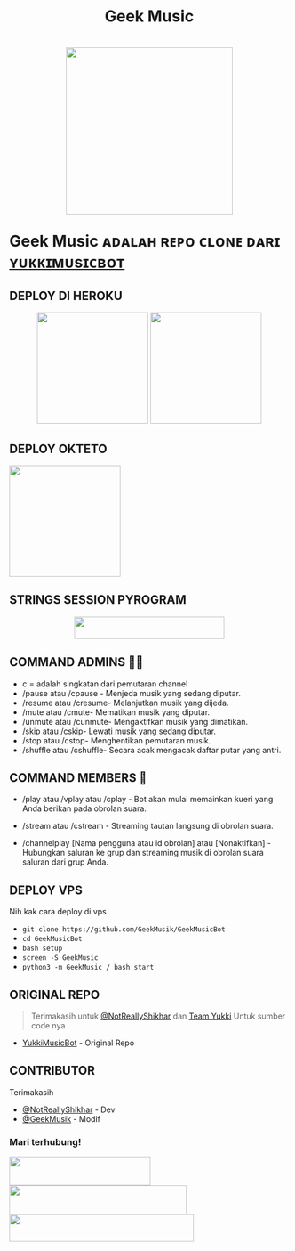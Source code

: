 <h1><p align="center"><a>Geek Music</a><p/><h1/>
<p align="center"><a href="https://github.com/GeekMusik/GeekMusicBot"><img src="https://telegra.ph/file/954a98bf3ce6866fb428f.png"width="300"heigh="100" /></a></p>



Geek Music  ᴀᴅᴀʟᴀʜ  ʀᴇᴘᴏ  ᴄʟᴏɴᴇ  ᴅᴀʀɪ  [ʏᴜᴋᴋɪᴍᴜsɪᴄʙᴏᴛ](https://github.com/TeamYukki/YukkiMusicBot)

## DEPLOY DI HEROKU

<p align="center"><a href="https://geekmusic.mhpay.repl.co/deploy"><img src="https://img.shields.io/badge/Deploy%20To%20Heroku-blueviolet?style=for-the-badge&logo=heroku" width="200""/></a>
<a href="https://dashboard.heroku.com/new?template=https://github.com/GeekMusik/GeekMusicBot"><img src="https://img.shields.io/badge/Deploy%20To%20Heroku-blueviolet?style=for-the-badge&logo=heroku" width="200""/></a></p>


## DEPLOY OKTETO

<a href="https://cloud.okteto.com/deploy?repository=https://github.com/GeekMusik/GeekMusicBot"><img src="https://img.shields.io/badge/Deploy%20To%20Okteto-informational?style=for-the-badge&logo=Okteto" width="200"/></a>

## STRINGS SESSION PYROGRAM

<p align="center"><a href="https://replit.com/@mhpay/strings-session#main.py"><img src="https://img.shields.io/badge/REPLIT-STRINGS-yellow?style=plastic&logo=replit&logoColor=yellow"width="270" height="40" /></a></p>

## COMMAND ADMINS 🧑‍✈️

- c = adalah singkatan dari pemutaran channel
- /pause atau /cpause - Menjeda musik yang sedang diputar.
- /resume atau /cresume- Melanjutkan musik yang dijeda.
- /mute atau /cmute- Mematikan musik yang diputar.
- /unmute atau /cunmute- Mengaktifkan musik yang dimatikan.
- /skip atau /cskip- Lewati musik yang sedang diputar.
- /stop atau /cstop- Menghentikan pemutaran musik.
- /shuffle atau /cshuffle- Secara acak mengacak daftar putar yang antri.

## COMMAND MEMBERS 👥
- /play atau /vplay atau /cplay - Bot akan mulai memainkan kueri yang Anda berikan pada obrolan suara.

- /stream atau /cstream - Streaming tautan langsung di obrolan suara.

- /channelplay [Nama pengguna atau id obrolan] atau [Nonaktifkan] - Hubungkan saluran ke grup dan streaming musik di obrolan suara saluran dari grup Anda.
## DEPLOY VPS
Nih kak cara deploy di vps
- `git clone https://github.com/GeekMusik/GeekMusicBot`
- `cd GeekMusicBot`
- `bash setup`
- `screen -S GeekMusic`
- `python3 -m GeekMusic / bash start`

## ORIGINAL REPO
> Terimakasih untuk [@NotReallyShikhar](https://github.com/NotReallyShikhar) dan [Team Yukki](https://github.com/TeamYukki) Untuk sumber code nya

- [YukkiMusicBot](https://github.com/TeamYukki/YukkiMusicBot) - Original Repo

## CONTRIBUTOR
Terimakasih
- [@NotReallyShikhar](https://github.com/NotReallyShikhar) - Dev
- [@GeekMusik](https://github.com/GeekMusik) - Modif

### Mari terhubung!
<p>
    <a href="https://t.me/mr_theherd" target="blank"><img src="https://img.shields.io/badge/@Cobra-30302f?style=flat&logo=telegram"width="254" height="52"/></a>
    <a href="https://t.me/GeekMusik" target="blank"><img src="https://img.shields.io/badge/Geek Music GROUP-black?style=flat&logo=telegram"width="319" height="52"/></a>
    <a href="https://t.me/GeekMusikUpdate" target="blank"><img src="https://img.shields.io/badge/Geek Music CHANNEL-gold?style=flat&logo=telegram"width="332" height="49"/></a>
</p>
